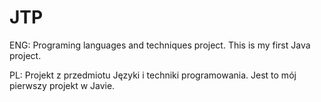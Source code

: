 # JTP
ENG: Programing languages and techniques project. This is my first Java project.  
  
PL: Projekt z przedmiotu Języki i techniki programowania. Jest to mój pierwszy projekt w Javie.
